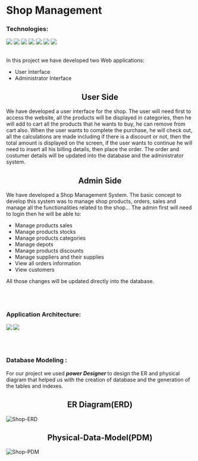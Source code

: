 # Shop Management
### Technologies:

<img src="https://img.shields.io/badge/-MS%20SQL-4169E1?logo=Microsoft%20SQL%20Server&logoColor=fff" /> <img src="https://img.shields.io/badge/-Power%20Designer-EF4223?logo=Power%20Designer&logoColor=fff" />
<img src="https://img.shields.io/badge/-PHP-5F259F?logo=PHP&logoColor=fff" />
<img src="https://img.shields.io/badge/-HTML-19A974?logo=html5&logoColor=fff" />
<img src="https://img.shields.io/badge/-CSS-1BA0D7?logo=css3&logoColor=fff" />
<img src="https://img.shields.io/badge/-JavaScript-FC4C02?logo=JavaScript&logoColor=fff" />
<img src="https://img.shields.io/badge/-Batch%20File-68A51C?logo=Batch%20File&logoColor=fff" />
<br/><br/>



In this project we have developed two Web applications:
- User Interface
- Administrator Interface
<h2 align="center" >User Side</h2>
We have developed a user interface for the shop. The user will need first to access the website, all the 
products will be displayed in categories, then he will add to cart all the products that he wants to buy, he can 
remove from cart also. When the user wants to complete the purchase, he will check out, all the calculations 
are made including if there is a discount or not, then the total amount is displayed on the screen, if the user 
wants to continue he will need to insert all his billing details, then place the order.
The order and costumer details will be updated into the database and the administrator system.


<h2 align="center" >Admin Side</h2>
We have developed a Shop Management System. The basic concept to develop this system was to manage 
shop products, orders, sales and manage all the functionalities related to the shop… 
The admin first will need to login then he will be able to:




- Manage products sales
- Manage products stocks
-  Manage products categories
- Manage depots
- Manage products discounts
- Manage suppliers and their supplies
- View all orders information 
- View customers

All those changes will be updated directly into the database.

<br/><br/>

### Application Architecture:
<img src="https://user-images.githubusercontent.com/110610925/183241102-922a6400-5dca-47b9-b889-605fba97dda2.png" align="left" />
<img src="https://user-images.githubusercontent.com/110610925/183241103-5af535c5-5908-47aa-b6db-ff364f7eaa85.png" />

<br/><br/>

### Database Modeling :
For our project we used <b> <I>power Designer</I> </b> to design the ER and physical diagram that helped us with the creation of database and the generation of the tables and indexes. 

<h2 align="center" >ER Diagram(ERD)</h2>



![Shop-ERD](https://user-images.githubusercontent.com/110610925/183241210-8b2d2743-c5ed-46a8-9597-2f10fae0b1e9.jpg)

<h2 align="center" >Physical-Data-Model(PDM)</h2>


![Shop-PDM](https://user-images.githubusercontent.com/110610925/183241248-02ba6d94-29bc-4220-8d59-923e9242943b.png)

